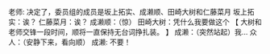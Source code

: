 老师: 决定了，委员组的成员是坂上拓实、成濑顺、田崎大树和仁藤菜月
坂上拓实：诶？
仁藤菜月：诶？
成濑顺：（惊）
田崎大树：凭什么我要做这个
【
大树和老师交锋一段时间，顺将一直保持无台词挣扎装。
】
成濑：（突然站起）我...
众人：（安静下来，看向顺）
成濑:  不要！